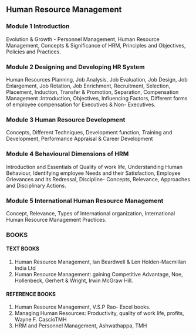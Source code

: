 ## Human Resource Management

### Module 1 Introduction
Evolution & Growth - Personnel Management, Human Resource Management, Concepts &
Significance of HRM, Principles and Objectives, Policies and Practices. 

### Module 2 Designing and Developing HR System
Human Resources Planning, Job Analysis, Job Evaluation, Job Design, Job Enlargement, Job
Rotation, Job Enrichment, Recruitment, Selection, Placement, Induction, Transfer &
Promotion, Separation, Compensation Management :Introduction, Objectives, Influencing
Factors, Different forms of employee compensation for Executives & Non- Executives. 

### Module 3 Human Resource Development
Concepts, Different Techniques, Development function, Training and Development,
Performance Appraisal & Career Development 

### Module 4 Behavioural Dimensions of HRM
Introduction and Essentials of Quality of work life, Understanding Human Behaviour,
Identifying employee Needs and their Satisfaction, Employee Grievances and its Redressal,
Discipline- Concepts, Relevance, Approaches and Disciplinary Actions. 

### Module 5 International Human Resource Management
Concept, Relevance, Types of International organization, International Human Resource
Management Practices. 


### BOOKS

#### TEXT BOOKS
1. Human Resource Management, Ian Beardwell & Len Holden-Macmillan India Ltd
2. Human Resource Management: gaining Competitive Advantage, Noe, Hollenbeck,
Gerhert & Wright, Irwin McGraw Hill.

#### REFERENCE BOOKS
1. Human Resource Management, V.S.P Rao- Excel books.
2. Managing Human Resources: Productivity, quality of work life, profits, Wayne F. CascioTMH
3. HRM and Personnel Management, Ashwathappa, TMH